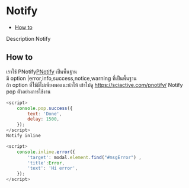 # Notify
  - [How to](#how-to) 


Description Notify

<a name="how-to"></a>
## How to
เราใช้ PNotify[PNotify](https://sciactive.com/pnotify/) เป็นพื้นฐาน 
<br>
มี option |error,info,success,notice,warning ที่เป็นพื้นฐาน
<br>
ถ้า option ที่ใช้มีไม่เพียงพอแนะนำให้ เข้าไปดู https://sciactive.com/pnotify/
Notify pop
ตัวอย่างการใช้งาน
```js
<script>
    console.pop.success({
        text: 'Done',
        delay: 1500,
    });
</script>
Notify inline
```
```js
<script>
    console.inline.error({
        'target': modal.element.find("#msgError") ,
        'title':Error,
        'text': 'Hi error',
    });
</script>
```


